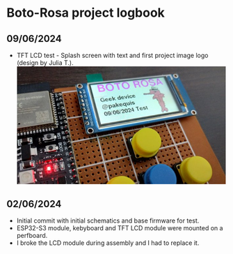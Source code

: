# **Boto-Rosa project logbook**

## 09/06/2024
- TFT LCD test - Splash screen with text and first project image logo (design by Julia T.).
![Splash screen](./Images\splash-screen-test.jpg)

## 02/06/2024
 - Initial commit with initial schematics and base firmware for test.
 - ESP32-S3 module, kebyboard and TFT LCD module were mounted on a perfboard.
 - I broke the LCD module during assembly and I had to replace it.